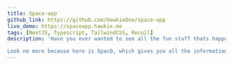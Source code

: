 ```yaml
---
title: Space-app
github_link: https://github.com/HawkieOne/space-app
live_demo: https://spaceapp.hawkie.me
tags: [NextJS, Typescript, TailwindCSS, Recoil]
description: 'Have you ever wanted to see all the fun stuff thats happening in space exploration? 

Look no more because here is SpacQ, which gives you all the information about launches, spacecrafts, astronauts, expeditions and so much more. In the app you can browse between the different categories to find what you are searching for or just browser even more and learn new stuff.'
---
```

